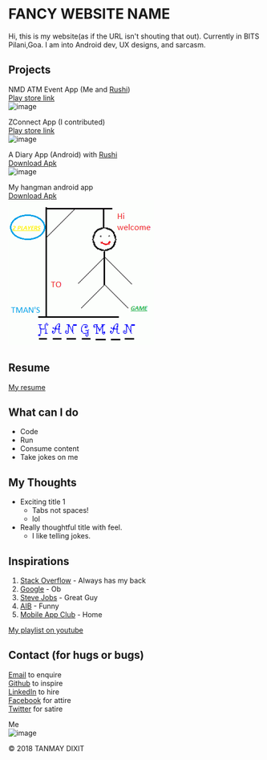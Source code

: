 # **FANCY WEBSITE NAME**

Hi, this is my website(as if the URL isn't shouting that out). Currently in BITS Pilani,Goa. I am into Android dev, UX designs, and sarcasm.       

## Projects

NMD ATM Event App (Me and [Rushi](http://jogdand.com))  
[Play store link](https://play.google.com/store/apps/details?id=com.macbitsgoa.nmd)  
![image](https://lh3.googleusercontent.com/1ZbW3MM72Eg927m3wW4ECZi4t8jLVydPWt9K2dcs6sUgPNhjV_5DGPC5w4fnjHVUnkU=w300)

ZConnect App (I contributed)  
[Play store link](https://play.google.com/store/apps/details?id=com.zconnect.zutto.zconnect&hl)  
![image](https://lh3.googleusercontent.com/bb2cw1-8tzoPWCWccBeNEtKTECAu7MEZugEuwBR6PdbBbcCGQ63XFY1bFf0LvShoAYs=w300)

A Diary App (Android) with [Rushi](http://jogdand.com)  
[Download Apk](https://github.com/tanmaydixit/Diary2.0/raw/master/Diary2.2.apk)  
![image](https://lh5.ggpht.com/kEvCkfWu-Ijx7beQ4RCNPjZGKcY9vf2XSfHlBvpOjs9CFPTWPFubia_YbYMaW2cJyQDR=w300)

My hangman android app    
[Download Apk](https://raw.githubusercontent.com/tanmaydixit/HangmanGame/master/Tmans%20hangman1.2.apk)  
![image](https://raw.githubusercontent.com/tanmaydixit/HangmanGame/master/app/src/main/res/drawable/hangman.png)  

## Resume 

[My resume](https://docs.google.com/document/d/1iZYi0MBtGp7GyXt1T__7YTM40x_CFg_1b4vgMY07TPY/edit?usp=drivesdk)  

## What can I do

- Code 
- Run
- Consume content
- Take jokes on me

## **My** Thoughts 

- Exciting title 1
	- Tabs not spaces! 
	- lol
- Really thoughtful title with feel.
	- I like telling jokes.  
	
## Inspirations

1. [Stack Overflow](https://stackoverflow.com/) - Always has my back
2. [Google](https://google.com/) - Ob
3. [Steve Jobs](https://en.wikipedia.org/wiki/Steve_Jobs) - Great Guy
4. [AIB](https://www.youtube.com/user/allindiabakchod) - Funny
5. [Mobile App Club](https://www.facebook.com/MACBITSGoa) - Home   

[My playlist on youtube](https://www.youtube.com/playlist?list=PLgC98Ln8T0Moe0uYIMsAfdngJzDpImgQJ)

## Contact (for hugs or bugs)

[Email][td]     to enquire   
[Github][td1]   to inspire   
[LinkedIn][td2] to hire   
[Facebook][td3] for attire   
[Twitter][td4]  for satire   

[td]: <tanmaydixit110298@gmail.com>
[td1]: <https://www.github.com/tanmaydixit>
[td2]: <https://linkedin.com/in/tanmay-dixit-023325128>
[td3]: <https://www.facebook.com/tanmaydixit1102>
[td4]: <https://twitter.com/Tanmay__Dixit>

Me  
![image](http://www.pngmart.com/files/4/Coder-PNG-Clipart.png)

&copy; 2018 TANMAY DIXIT
	
